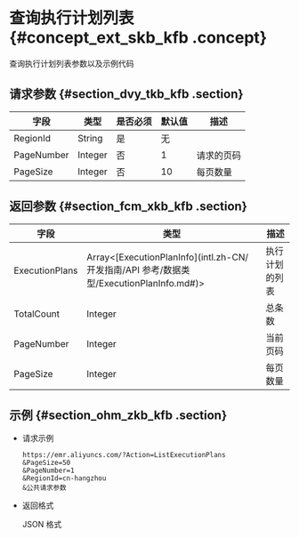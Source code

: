 # 查询执行计划列表 {#concept_ext_skb_kfb .concept}

查询执行计划列表参数以及示例代码

## 请求参数 {#section_dvy_tkb_kfb .section}

|字段|类型|是否必须|默认值|描述|
|--|--|----|---|--|
|RegionId|String|是|无| |
|PageNumber|Integer|否|1|请求的页码|
|PageSize|Integer|否|10|每页数量|

## 返回参数 {#section_fcm_xkb_kfb .section}

|字段|类型|描述|
|--|--|--|
|ExecutionPlans|Array<[ExecutionPlanInfo](intl.zh-CN/开发指南/API 参考/数据类型/ExecutionPlanInfo.md#)\>|执行计划的列表|
|TotalCount|Integer|总条数|
|PageNumber|Integer|当前页码|
|PageSize|Integer|每页数量|

## 示例 {#section_ohm_zkb_kfb .section}

-   请求示例

    ```
    https://emr.aliyuncs.com/?Action=ListExecutionPlans
    &PageSize=50
    &PageNumber=1
    &RegionId=cn-hangzhou
    &公共请求参数
    ```

-   返回格式

    JSON 格式


